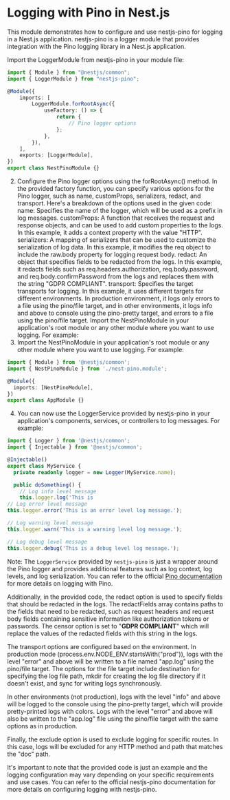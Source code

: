 # Logging with Pino in Nest.js
This module demonstrates how to configure and use nestjs-pino for logging in a Nest.js application. nestjs-pino is a logger module that provides integration with the Pino logging library in a Nest.js application.

Import the LoggerModule from nestjs-pino in your module file:
```ts
import { Module } from "@nestjs/common";
import { LoggerModule } from "nestjs-pino";

@Module({
	imports: [
		LoggerModule.forRootAsync({
			useFactory: () => {
				return {
					// Pino logger options
				};
			},
		}),
	],
	exports: [LoggerModule],
})
export class NestPinoModule {}
```

2. Configure the Pino logger options using the forRootAsync() method. In the provided factory function, you can specify various options for the Pino logger, such as name, customProps, serializers, redact, and transport. Here's a breakdown of the options used in the given code:
name: Specifies the name of the logger, which will be used as a prefix in log messages.
customProps: A function that receives the request and response objects, and can be used to add custom properties to the logs. In this example, it adds a context property with the value "HTTP".
serializers: A mapping of serializers that can be used to customize the serialization of log data. In this example, it modifies the req object to include the raw.body property for logging request body.
redact: An object that specifies fields to be redacted from the logs. In this example, it redacts fields such as req.headers.authorization, req.body.password, and req.body.confirmPassword from the logs and replaces them with the string "GDPR COMPLIANT".
transport: Specifies the target transports for logging. In this example, it uses different targets for different environments. In production environment, it logs only errors to a file using the pino/file target, and in other environments, it logs info and above to console using the pino-pretty target, and errors to a file using the pino/file target.
Import the NestPinoModule in your application's root module or any other module where you want to use logging. For example:
3. Import the NestPinoModule in your application's root module or any other module where you want to use logging. For example:

```ts
import { Module } from '@nestjs/common';
import { NestPinoModule } from './nest-pino.module';

@Module({
  imports: [NestPinoModule],
})
export class AppModule {}


```
4. You can now use the LoggerService provided by nestjs-pino in your application's components, services, or controllers to log messages. For example:

```ts
import { Logger } from '@nestjs/common';
import { Injectable } from '@nestjs/common';

@Injectable()
export class MyService {
  private readonly logger = new Logger(MyService.name);

  public doSomething() {
    // Log info level message
    this.logger.log('This is
// Log error level message
this.logger.error('This is an error level log message.');

// Log warning level message
this.logger.warn('This is a warning level log message.');

// Log debug level message
this.logger.debug('This is a debug level log message.');


```

Note: The `LoggerService` provided by `nestjs-pino` is just a wrapper around the Pino logger and provides additional features such as log context, log levels, and log serialization. You can refer to the official [Pino documentation](https://github.com/pinojs/pino) for more details on logging with Pino.

Additionally, in the provided code, the redact option is used to specify fields that should be redacted in the logs. The redactFields array contains paths to the fields that need to be redacted, such as request headers and request body fields containing sensitive information like authorization tokens or passwords. The censor option is set to "**GDPR COMPLIANT**" which will replace the values of the redacted fields with this string in the logs.

The transport options are configured based on the environment. In production mode (process.env.NODE_ENV.startsWith("prod")), logs with the level "error" and above will be written to a file named "app.log" using the pino/file target. The options for the file target include destination for specifying the log file path, mkdir for creating the log file directory if it doesn't exist, and sync for writing logs synchronously.

In other environments (not production), logs with the level "info" and above will be logged to the console using the pino-pretty target, which will provide pretty-printed logs with colors. Logs with the level "error" and above will also be written to the "app.log" file using the pino/file target with the same options as in production.

Finally, the exclude option is used to exclude logging for specific routes. In this case, logs will be excluded for any HTTP method and path that matches the "doc" path.

It's important to note that the provided code is just an example and the logging configuration may vary depending on your specific requirements and use cases. You can refer to the official nestjs-pino documentation for more details on configuring logging with nestjs-pino.
